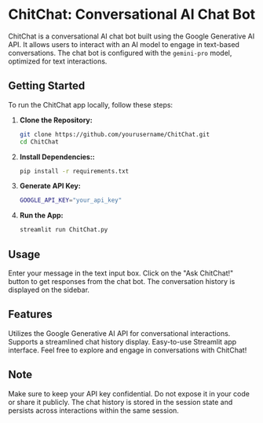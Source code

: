# ChitChat: Conversational AI Chat Bot

ChitChat is a conversational AI chat bot built using the Google Generative AI API. It allows users to interact with an AI model to engage in text-based conversations. The chat bot is configured with the `gemini-pro` model, optimized for text interactions.

## Getting Started

To run the ChitChat app locally, follow these steps:

1. **Clone the Repository:**
   ```bash
   git clone https://github.com/yourusername/ChitChat.git
   cd ChitChat

2. **Install Dependencies::**
   ```bash
   pip install -r requirements.txt

3. **Generate API Key:**
   ```bash
   GOOGLE_API_KEY="your_api_key"

4. **Run the App:**
   ```bash
   streamlit run ChitChat.py

## Usage
Enter your message in the text input box.
Click on the "Ask ChitChat!" button to get responses from the chat bot.
The conversation history is displayed on the sidebar.

## Features
Utilizes the Google Generative AI API for conversational interactions.
Supports a streamlined chat history display.
Easy-to-use Streamlit app interface.
Feel free to explore and engage in conversations with ChitChat!

## Note
Make sure to keep your API key confidential. Do not expose it in your code or share it publicly.
The chat history is stored in the session state and persists across interactions within the same session.
